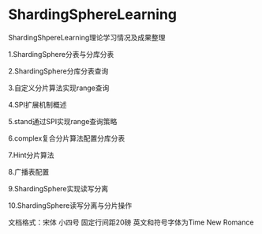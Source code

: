 # ShardingSphereLearning

ShardingShpereLearning理论学习情况及成果整理

1.ShardingSphere分表与分库分表

2.ShardingSphere分库分表查询

3.自定义分片算法实现range查询

4.SPI扩展机制概述

5.stand通过SPI实现range查询策略

6.complex复合分片算法配置分库分表

7.Hint分片算法

8.广播表配置

9.ShardingSphere实现读写分离

10.ShardingSphere读写分离与分片操作

文档格式：宋体 小四号 固定行间距20磅
英文和符号字体为Time New Romance
